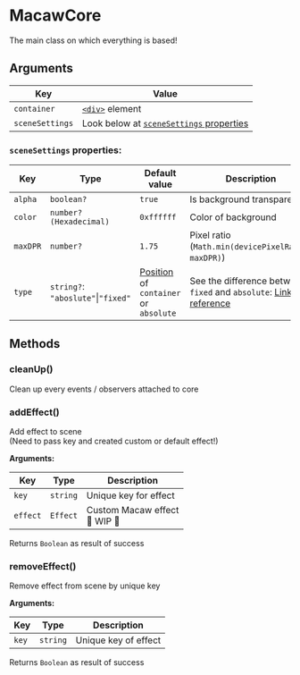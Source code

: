 # MacawCore

The main class on which everything is based!

## Arguments

| Key | Value |
| ------------ | ------------ |
| `container` | [`<div>`](https://developer.mozilla.org/en-US/docs/Web/HTML/Element/div) element |
| `sceneSettings` | Look below at [`sceneSettings` properties](#scenesettings-properties) |

### `sceneSettings` properties:

| Key | Type | Default value | Description |
| --- | ---- | -------- | ----------- |
| `alpha` | `boolean?` | `true` | Is background transparent |
| `color` | `number? (Hexadecimal)` | `0xffffff` | Color of background |
| `maxDPR` | `number?` | `1.75` | Pixel ratio<br/>(`Math.min(devicePixelRatio, maxDPR)`) |
| `type` | `string?`: `"aboslute"`\|`"fixed"` | [Position](https://developer.mozilla.org/en-US/docs/Web/CSS/position) of `container` or `absolute` | See the difference between `fixed` and `absolute`: [Link to reference](/) |

## Methods

### cleanUp()

Clean up every events / observers attached to core

### addEffect()

Add effect to scene<br/>
(Need to pass key and created custom or default effect!)

**Arguments:**

| Key | Type | Description |
| --- | ---- | ----------- |
| `key` | `string` | Unique key for effect |
| `effect` | `Effect` | Custom Macaw effect<br/>🚧 WIP 🚧 |

Returns `Boolean` as result of success

### removeEffect()

Remove effect from scene by unique key

**Arguments:**

| Key | Type | Description |
| --- | ---- | ----------- |
| `key` | `string` | Unique key of effect |

Returns `Boolean` as result of success